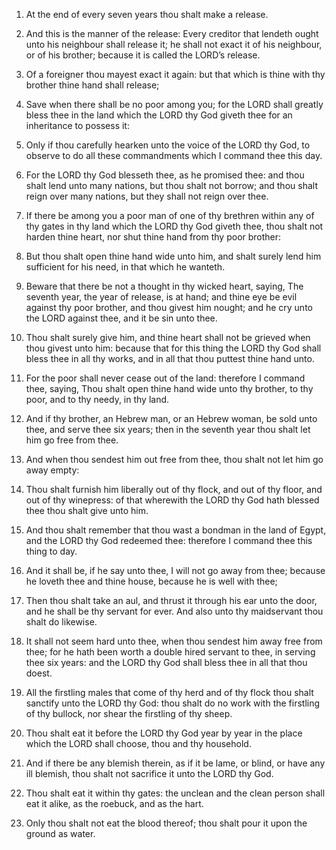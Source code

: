 1. At the end of every seven years thou shalt make a release.

2. And this is the manner of the release: Every creditor that
lendeth ought unto his neighbour shall release it; he shall not exact
it of his neighbour, or of his brother; because it is called the
LORD’s release.

3. Of a foreigner thou mayest exact it again: but that which is
thine with thy brother thine hand shall release;

4. Save when there
shall be no poor among you; for the LORD shall greatly bless thee in
the land which the LORD thy God giveth thee for an inheritance to
possess it:

5. Only if thou carefully hearken unto the voice of the
LORD thy God, to observe to do all these commandments which I command
thee this day.

6. For the LORD thy God blesseth thee, as he promised thee: and thou
shalt lend unto many nations, but thou shalt not borrow; and thou
shalt reign over many nations, but they shall not reign over thee.

7. If there be among you a poor man of one of thy brethren within
any of thy gates in thy land which the LORD thy God giveth thee, thou
shalt not harden thine heart, nor shut thine hand from thy poor
brother:

8. But thou shalt open thine hand wide unto him, and shalt
surely lend him sufficient for his need, in that which he wanteth.

9. Beware that there be not a thought in thy wicked heart, saying,
The seventh year, the year of release, is at hand; and thine eye be
evil against thy poor brother, and thou givest him nought; and he cry
unto the LORD against thee, and it be sin unto thee.

10. Thou shalt surely give him, and thine heart shall not be grieved
when thou givest unto him: because that for this thing the LORD thy
God shall bless thee in all thy works, and in all that thou puttest
thine hand unto.

11. For the poor shall never cease out of the land: therefore I
command thee, saying, Thou shalt open thine hand wide unto thy
brother, to thy poor, and to thy needy, in thy land.

12. And if thy brother, an Hebrew man, or an Hebrew woman, be sold
unto thee, and serve thee six years; then in the seventh year thou
shalt let him go free from thee.

13. And when thou sendest him out free from thee, thou shalt not let
him go away empty:

14. Thou shalt furnish him liberally out of thy
flock, and out of thy floor, and out of thy winepress: of that
wherewith the LORD thy God hath blessed thee thou shalt give unto him.

15. And thou shalt remember that thou wast a bondman in the land of
Egypt, and the LORD thy God redeemed thee: therefore I command thee
this thing to day.

16. And it shall be, if he say unto thee, I will not go away from
thee; because he loveth thee and thine house, because he is well with
thee;

17. Then thou shalt take an aul, and thrust it through his ear
unto the door, and he shall be thy servant for ever. And also unto thy
maidservant thou shalt do likewise.

18. It shall not seem hard unto thee, when thou sendest him away
free from thee; for he hath been worth a double hired servant to thee,
in serving thee six years: and the LORD thy God shall bless thee in
all that thou doest.

19. All the firstling males that come of thy herd and of thy flock
thou shalt sanctify unto the LORD thy God: thou shalt do no work with
the firstling of thy bullock, nor shear the firstling of thy sheep.

20. Thou shalt eat it before the LORD thy God year by year in the
place which the LORD shall choose, thou and thy household.

21. And if there be any blemish therein, as if it be lame, or blind,
or have any ill blemish, thou shalt not sacrifice it unto the LORD thy
God.

22. Thou shalt eat it within thy gates: the unclean and the clean
person shall eat it alike, as the roebuck, and as the hart.

23. Only thou shalt not eat the blood thereof; thou shalt pour it
upon the ground as water.